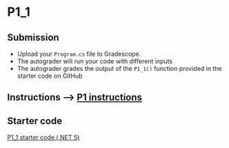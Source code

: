 # P1_1

## Submission
* Upload your `Program.cs` file to Gradescope. 
* The autograder will run your code with different inputs 
* The autograder grades the output of the `P1_1()` function provided in the starter code on GitHub

## Instructions --> [P1 instructions](./P1%20instructions.pdf)

## Starter code

<!-- %20 is url encoding for spaces -->
[P1_1 starter code (.NET 5)](./.NET%205.0/Program.cs)

